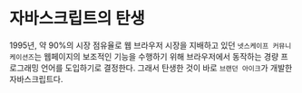 # 자바스크립트의 탄생

1995년, 약 90%의 시장 점유율로 웹 브라우저 시장을 지배하고 있던 `넷스케이프 커뮤니케이션즈`는 웹페이지의 보조적인 기능을 수행하기 위해 브라우저에서 동작하는 경량 프로그래밍 언어를 도입하기로 결정한다.
그래서 탄생한 것이 바로 `브랜던 아이크`가 개발한 자바스크립트다.
